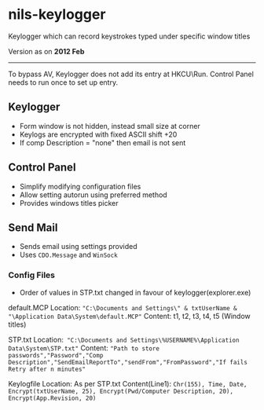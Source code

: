# nils-keylogger
Keylogger which can record keystrokes typed under specific window titles

Version as on **2012 Feb**

--------------------------

To bypass AV, Keylogger does not add its entry at HKCU\Run. Control Panel needs to run once to set up entry.

## Keylogger
- Form window is not hidden, instead small size at corner
- Keylogs are encrypted with fixed ASCII shift +20
- If comp Description = "none" then email is not sent

## Control Panel
- Simplify modifying configuration files
- Allow setting autorun using preferred method
- Provides windows titles picker

## Send Mail
- Sends email using settings provided
- Uses `CDO.Message` and `WinSock`

### Config Files

- Order of values in STP.txt changed in favour of keylogger(explorer.exe)

default.MCP
Location: `"C:\Documents and Settings\" & txtUserName & "\Application Data\System\default.MCP"`
Content: t1, t2, t3, t4, t5 (Window titles)

STP.txt
Location:` "C:\Documents and Settings\%USERNAME%\Application Data\System\STP.txt"`
Content: `"Path to store passwords","Password","Comp Description","SendEmailReportTo","sendFrom","FromPassword","If fails Retry after n minutes"`

Keylogfile
Location: As per STP.txt
Content(Line1):  `Chr(155), Time, Date, Encrypt(txtUserName, 25), Encrypt(Pwd/Computer Description, 20), Encrypt(App.Revision, 20)`

